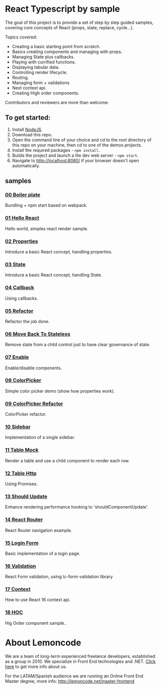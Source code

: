 # React Typescript by sample

The goal of this project is to provide a set of step by step guided samples, covering
core concepts of React (props, state, replace, cycle...).

Topics covered:

+ Creating a basic starting point from scratch.
+ Basics creating components and managing with props.
+ Managing State plus callbacks.
+ Playing with currified functions.
+ Displaying tabular data.
+ Controlling render lifecycle.
+ Routing.
+ Managing form + validations
+ Next context api.
+ Creating High order components.


Contributors and reviewers are more than welcome.

## To get started:  
1. Install [NodeJS](http://www.nodejs.org).
2. Download this repo.
3. Open the command line of your choice and cd to the root directory of this repo on your machine,
then cd to one of the demos projects.
4. Install the required packages - `npm install`.
5. Builds the project and launch a lite dev web server - `npm start`.
6. Navigate to [http://localhost:8080/](http://localhost:8080/) if your browser doesn't open automatically.

## samples

### [00 Boiler plate](https://github.com/Lemoncode/react-by-sample/tree/master/00%20Boilerplate)

Bundling + npm start based on webpack.

### [01 Hello React](https://github.com/Lemoncode/react-by-sample/tree/master/01%20HelloReact)

Hello world, simples react render sample.

### [02 Properties](https://github.com/Lemoncode/react-by-sample/tree/master/02%20Properties)

Introduce a basic React concept, handling properties.

### [03 State](https://github.com/Lemoncode/react-by-sample/tree/master/03%20State)

Introduce a basic React concept, handling State.

### [04 Callback](https://github.com/Lemoncode/react-by-sample/tree/master/04%20Callback)

Using callbacks.

### [05 Refactor](https://github.com/Lemoncode/react-by-sample/tree/master/05%20Refactor)

Refactor the job done.

### [06 Move Back To Stateless](https://github.com/Lemoncode/react-by-sample/tree/master/06%20MoveBackToStateless)

Remove state from a child control just to have clear governance of state.

### [07 Enable](https://github.com/Lemoncode/react-by-sample/tree/master/07%20Enable)

Enable/disable components.

### [08 ColorPicker](https://github.com/Lemoncode/react-by-sample/tree/master/08%20Colorpicker)

Simple color picker demo (show how properties work).

### [09 ColorPicker Refactor](https://github.com/Lemoncode/react-by-sample/tree/master/09%20ColorpRefactor)

ColorPicker refactor.

### [10 Sidebar](https://github.com/Lemoncode/react-by-sample/tree/master/10%20Sidebar)

Implementation of a single sidebar.

### [11 Table Mock](https://github.com/Lemoncode/react-by-sample/tree/master/11%20TableMock)

Render a table and use a child component to render each row.

### [12 Table Http](https://github.com/Lemoncode/react-by-sample/tree/master/12%20TableHttp)

Using Promises.

### [13 Should Update](https://github.com/Lemoncode/react-by-sample/tree/master/13%20ShouldUpdate)

Enhance rendering performance hooking to 'shouldComponentUpdate'.

### [14 React Router](https://github.com/Lemoncode/react-by-sample/tree/master/14%20ReactRouter)

React Router navigation example.

### [15 Login Form](https://github.com/Lemoncode/react-by-sample/tree/master/15%20LoginForm)

Basic implementation of a login page.

### [16 Validation](https://github.com/Lemoncode/react-by-sample/tree/master/16%20Validation)

React Form validation, using lc-form-validation library

### [17 Context](https://github.com/Lemoncode/react-by-sample/tree/master/17%20Context)

How to use React 16 context api.

### [18 HOC](https://github.com/Lemoncode/react-by-sample/tree/master/17%20Context)

Hig Order component sample..


# About Lemoncode

We are a team of long-term experienced freelance developers, established as a group in 2010.
We specialize in Front End technologies and .NET. [Click here](http://lemoncode.net/services/en/#en-home) to get more info about us.

For the LATAM/Spanish audience we are running an Online Front End Master degree, more info: http://lemoncode.net/master-frontend


